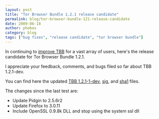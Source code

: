 ```yaml
---
layout: post
title: "Tor Browser Bundle 1.2.1 release candidate"
permalink: blog/tor-browser-bundle-121-release-candidate
date: 2009-06-18
author: phobos
category: blog
tags: ["bug fixes", "release candidate", "tor browser bundle"]
---
```


In continuing to [improve TBB](https://blog.torproject.org/blog/testing-tor-browser-bundle-121dev) for a vast array of users, here's the release candidate for Tor Browser Bundle 1.2.1.

I appreciate your feedback, comments, and bugs filed so far about TBB 1.2.1-dev.

You can find here the updated [TBB 1.2.1-1-dev](https://www.torproject.org/torbrowser/dist/tor-im-browser-1.2.1-1-dev_en-US.exe), [sig](https://www.torproject.org/torbrowser/dist/tor-im-browser-1.2.1-1-dev_en-US.exe.asc), and [sha1](https://www.torproject.org/torbrowser/dist/tor-im-browser-1.2.1-1-dev_en-US.exe.sha1) files.

The changes since the last test are:

- Update Pidgin to 2.5.6r2
- Update Firefox to 3.0.11
- Include OpenSSL 0.9.8k DLL and stop using the system ssl dll

